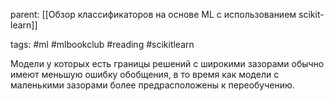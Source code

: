 parent: [[Обзор классификаторов на основе ML с использованием scikit-learn]]

tags: #ml #mlbookclub #reading #scikitlearn

Модели у которых есть границы решений с широкими зазорами обычно имеют меньшую ошибку обобщения, в то время как модели с маленькими зазорами более предрасположены к переобучению.